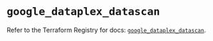 # `google_dataplex_datascan`

Refer to the Terraform Registry for docs: [`google_dataplex_datascan`](https://registry.terraform.io/providers/hashicorp/google-beta/6.18.0/docs/resources/google_dataplex_datascan).
